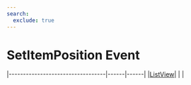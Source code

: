 ```yaml
---
search:
  exclude: true
---
```


<h1 class="heading"><span class="name">SetItemPosition Event</span></h1>

|----------------------------------|------|------|
|[ListView](../objects/listview.md)|&nbsp;|&nbsp;|
